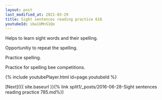 ```yaml
---
layout: post
last_modified_at: 2021-03-29
title: Sight sentences reading practice 616
youtubeId: iba1UMnS1Qo
---
```

 
 
Helps to learn sight words and their spelling.

Opportunitiy to repeat the spelling. 

Practice spelling. 
 
Practice for spelling bee competitions. 
 
{% include youtubePlayer.html id=page.youtubeId %}
 
 

[Next]({{ site.baseurl }}{% link  split1/_posts/2016-06-28-Sight sentences reading practice 785.md%})
 
